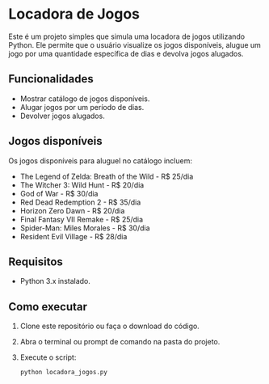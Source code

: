 # Locadora de Jogos

Este é um projeto simples que simula uma locadora de jogos utilizando Python. Ele permite que o usuário visualize os jogos disponíveis, alugue um jogo por uma quantidade específica de dias e devolva jogos alugados.

## Funcionalidades

- Mostrar catálogo de jogos disponíveis.
- Alugar jogos por um período de dias.
- Devolver jogos alugados.
  
## Jogos disponíveis

Os jogos disponíveis para aluguel no catálogo incluem:

- The Legend of Zelda: Breath of the Wild - R$ 25/dia
- The Witcher 3: Wild Hunt - R$ 20/dia
- God of War - R$ 30/dia
- Red Dead Redemption 2 - R$ 35/dia
- Horizon Zero Dawn - R$ 20/dia
- Final Fantasy VII Remake - R$ 25/dia
- Spider-Man: Miles Morales - R$ 30/dia
- Resident Evil Village - R$ 28/dia

## Requisitos

- Python 3.x instalado.

## Como executar

1. Clone este repositório ou faça o download do código.
2. Abra o terminal ou prompt de comando na pasta do projeto.
3. Execute o script:

   ```bash
   python locadora_jogos.py